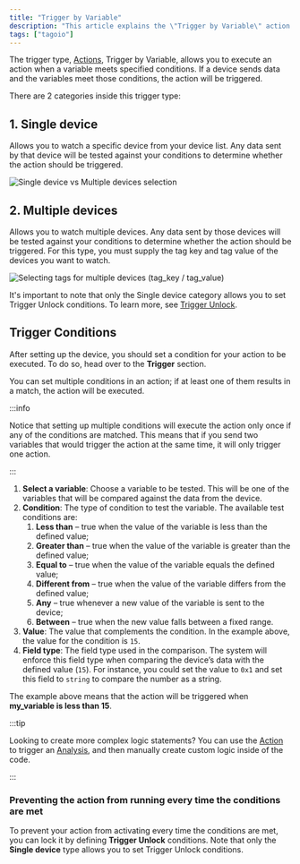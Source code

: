 ```yaml
---
title: "Trigger by Variable"
description: "This article explains the \"Trigger by Variable\" action type in TagoIO, describing its two categories (Single device and Multiple devices), how each works, and a note about Trigger Unlock availability."
tags: ["tagoio"]
---
```

The trigger type, [Actions](/docs/tagoio/actions/), Trigger by Variable, allows you to execute an action when a variable meets specified conditions. If a device sends data and the variables meet those conditions, the action will be triggered.

There are 2 categories inside this trigger type:

## 1. Single device
Allows you to watch a specific device from your device list. Any data sent by that device will be tested against your conditions to determine whether the action should be triggered.

![Single device vs Multiple devices selection](/docs_imagem/tagoio/trigger-by-variable-2.png)

## 2. Multiple devices
Allows you to watch multiple devices. Any data sent by those devices will be tested against your conditions to determine whether the action should be triggered. For this type, you must supply the tag key and tag value of the devices you want to watch.

![Selecting tags for multiple devices (tag_key / tag_value)](/docs_imagem/tagoio/trigger-by-variable-2.png)

It's important to note that only the Single device category allows you to set Trigger Unlock conditions. To learn more, see [Trigger Unlock](/docs/tagoio/actions/trigger-unlock).

## Trigger Conditions

After setting up the device, you should set a condition for your action to be executed. To do so, head over to the **Trigger** section.

You can set multiple conditions in an action; if at least one of them results in a match, the action will be executed.

:::info

Notice that setting up multiple conditions will execute the action only once if any of the conditions are matched. This means that if you send two variables that would trigger the action at the same time, it will only trigger one action.

:::

1. **Select a variable**: Choose a variable to be tested. This will be one of the variables that will be compared against the data from the device.
2. **Condition**: The type of condition to test the variable. The available test conditions are:
   1. **Less than** – true when the value of the variable is less than the defined value;
   2. **Greater than** – true when the value of the variable is greater than the defined value;
   3. **Equal to** – true when the value of the variable equals the defined value;
   4. **Different from** – true when the value of the variable differs from the defined value;
   5. **Any** – true whenever a new value of the variable is sent to the device;
   6. **Between** – true when the new value falls between a fixed range.
3. **Value**: The value that complements the condition. In the example above, the value for the condition is `15`.
4. **Field type**: The field type used in the comparison. The system will enforce this field type when comparing the device’s data with the defined value (`15`). For instance, you could set the value to `0x1` and set this field to `string` to compare the number as a string.

The example above means that the action will be triggered when **my_variable is less than 15**.

:::tip

Looking to create more complex logic statements? You can use the [Action](/docs/tagoio/actions/) to trigger an [Analysis](/docs/tagoio/analysis/analysis), and then manually create custom logic inside of the code.

:::

### Preventing the action from running every time the conditions are met

To prevent your action from activating every time the conditions are met, you can lock it by defining **Trigger Unlock** conditions. Note that only the **Single device** type allows you to set Trigger Unlock conditions.